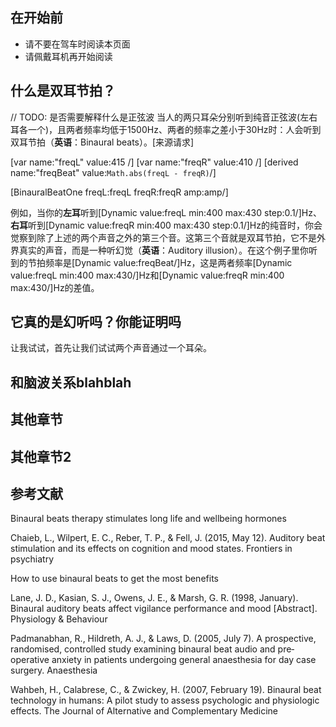 ## 在开始前

* 请不要在驾车时阅读本页面
* 请佩戴耳机再开始阅读

## 什么是双耳节拍？

// TODO: 是否需要解释什么是正弦波
当人的两只耳朵分别听到纯音正弦波(左右耳各一个)，且两者频率均低于1500Hz、两者的频率之差小于30Hz时：人会听到双耳节拍（**英语**：Binaural beats）。\[来源请求\]

[var name:"freqL" value:415 /]
[var name:"freqR" value:410 /]
[derived name:"freqBeat" value:`Math.abs(freqL - freqR)`/]

[BinauralBeatOne freqL:freqL freqR:freqR amp:amp/]

例如，当你的**左耳**听到[Dynamic value:freqL min:400 max:430 step:0.1/]Hz、**右耳**听到[Dynamic value:freqR min:400 max:430 step:0.1/]Hz的纯音时，你会觉察到除了上述的两个声音之外的第三个音。这第三个音就是双耳节拍，它不是外界真实的声音，而是一种听幻觉（**英语**：Auditory illusion）。在这个例子里你听到的节拍频率是[Dynamic value:freqBeat/]Hz，这是两者频率[Dynamic value:freqL min:400 max:430/]Hz和[Dynamic value:freqR min:400 max:430/]Hz的差值。

## 它真的是幻听吗？你能证明吗

让我试试，首先让我们试试两个声音通过一个耳朵。

## 和脑波关系blahblah

## 其他章节

## 其他章节2

## 参考文献

Binaural beats therapy stimulates long life and wellbeing hormones

Chaieb, L., Wilpert, E. C., Reber, T. P., & Fell, J. (2015, May 12). Auditory beat stimulation and its effects on cognition and mood states. Frontiers in psychiatry

How to use binaural beats to get the most benefits

Lane, J. D., Kasian, S. J., Owens, J. E., & Marsh, G. R. (1998, January). Binaural auditory beats affect vigilance performance and mood \[Abstract\]. Physiology & Behaviour

Padmanabhan, R., Hildreth, A. J., & Laws, D. (2005, July 7). A prospective, randomised, controlled study examining binaural beat audio and pre‐operative anxiety in patients undergoing general anaesthesia for day case surgery. Anaesthesia

Wahbeh, H., Calabrese, C., & Zwickey, H. (2007, February 19). Binaural beat technology in humans: A pilot study to assess psychologic and physiologic effects. The Journal of Alternative and Complementary Medicine
